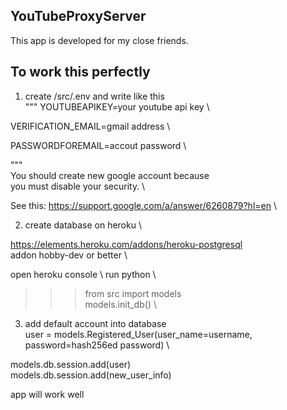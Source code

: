 ## YouTubeProxyServer
This app is developed for my close friends.

## To work this perfectly
1. create /src/.env and write like this \
"""
YOUTUBEAPIKEY=your youtube api key \

VERIFICATION_EMAIL=gmail address \

PASSWORDFOREMAIL=accout password \

""" \
You should create new google account because \
you must disable your security. \

See this: https://support.google.com/a/answer/6260879?hl=en \

2. create database on heroku \

https://elements.heroku.com/addons/heroku-postgresql \
addon hobby-dev or better \

open heroku console \ 
run python \
>>> from src import models \
>>> models.init_db() \

3. add default account into database \
user = models.Registered_User(user_name=username, password=hash256ed password) \

models.db.session.add(user) \
models.db.session.add(new_user_info)

app will work well






